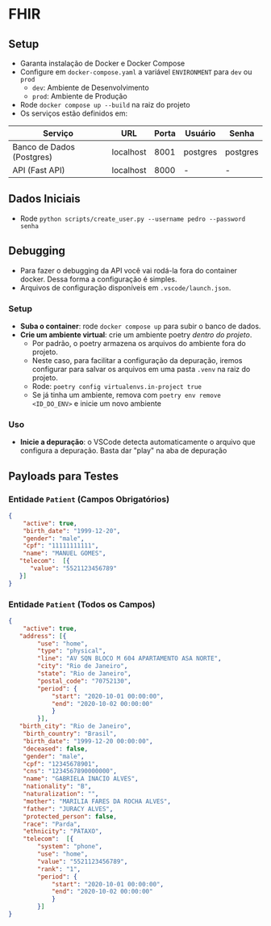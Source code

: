 # FHIR

## Setup

- Garanta instalação de Docker e Docker Compose
- Configure em `docker-compose.yaml` a variável `ENVIRONMENT` para `dev` ou `prod`
   - `dev`: Ambiente de Desenvolvimento
   - `prod`: Ambiente de Produção
- Rode `docker compose up --build` na raiz do projeto
- Os serviços estão definidos em:

|Serviço|URL|Porta|Usuário|Senha|
|--|--|--|--|--|
|Banco de Dados (Postgres) |localhost|8001|postgres|postgres|
|API (Fast API) | localhost|8000|-|-|

## Dados Iniciais
- Rode `python scripts/create_user.py --username pedro --password senha`


## Debugging
- Para fazer o debugging da API você vai rodá-la fora do container docker. Dessa forma a configuração é simples.
- Arquivos de configuração disponíveis em `.vscode/launch.json`.

### Setup
- **Suba o container**: rode `docker compose up` para subir o banco de dados.
- **Crie um ambiente virtual**: crie um ambiente poetry *dentro do projeto*.
   - Por padrão, o poetry armazena os arquivos do ambiente fora do projeto.
   - Neste caso, para facilitar a configuração da depuração, iremos configurar para salvar os arquivos em uma pasta `.venv` na raiz do projeto.
   - Rode: `poetry config virtualenvs.in-project true`
   - Se já tinha um ambiente, remova com `poetry env remove <ID_DO_ENV>` e inicie um novo ambiente

### Uso
- **Inicie a depuração**: o VSCode detecta automaticamente o arquivo que configura a depuração. Basta dar "play" na aba de depuração
    

## Payloads para Testes

### Entidade `Patient` (Campos Obrigatórios)

```json
{
	"active": true,
	"birth_date": "1999-12-20",
	"gender": "male",
	"cpf": "11111111111",
	"name": "MANUEL GOMES",
   "telecom":  [{
      "value": "5521123456789"
   }]
}
```

### Entidade `Patient` (Todos os Campos)

```json
{
	"active": true,
   "address": [{
    	"use": "home",
    	"type": "physical",
    	"line": "AV SQN BLOCO M 604 APARTAMENTO ASA NORTE",
    	"city": "Rio de Janeiro",
    	"state": "Rio de Janeiro",
    	"postal_code": "70752130",
    	"period": {
    		"start": "2020-10-01 00:00:00",
    		"end": "2020-10-02 00:00:00"
    		}
    	}],
   "birth_city": "Rio de Janeiro",
	"birth_country": "Brasil",
	"birth_date": "1999-12-20 00:00:00",
	"deceased": false,
	"gender": "male",
	"cpf": "12345678901",
	"cns": "1234567890000000",
	"name": "GABRIELA INACIO ALVES",
	"nationality": "B",
	"naturalization": "",
	"mother": "MARILIA FARES DA ROCHA ALVES",
	"father": "JURACY ALVES",
	"protected_person": false,
	"race": "Parda",
	"ethnicity": "PATAXO",
	"telecom":  [{
		"system": "phone",
		"use": "home",
      	"value": "5521123456789",
      	"rank": "1",
      	"period": {
      		"start": "2020-10-01 00:00:00",
    		"end": "2020-10-02 00:00:00"
    		}
    	}]
}
```